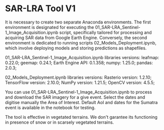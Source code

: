 # SAR-LRA Tool V1
It is necessary to create two separate Anaconda environments. The first environment is designated for executing the 01_SAR-LRA_Sentinel-1_Image_Acquisition.ipynb script, specifically tailored for processing and acquiring SAR data from Google Earth Engine. Conversely, the second environment is dedicated to running scripts 02_Models_Deployment.ipynb, which involve deploying models and storing predictions as shapefiles.

01_SAR-LRA_Sentinel-1_Image_Acquisition.ipynb libraries versions:
leafmap: 0.22.0;
geemap: 0.24.1;
Earth Engine API: 0.1.358;
numpy: 1.25.0;
pandas: 2.0.3;

02_Models_Deployment.ipynb libraries versions:
Rasterio version: 1.2.10;
TensorFlow version: 2.10.0;
NumPy version: 1.21.5;
OpenCV version: 4.5.5;

You can use 01_SAR-LRA_Sentinel-1_Image_Acquisition.ipynb to process and download the SAR imagery for a give event. Select the dates and digitise manually the Area of Interest. Default AoI and dates for the Sumatra event is available in the notebook for testing.

The tool is effective in vegetated terrains. We don't garantee its functioning in presence of snow or in scarsely vegetated terrains.
